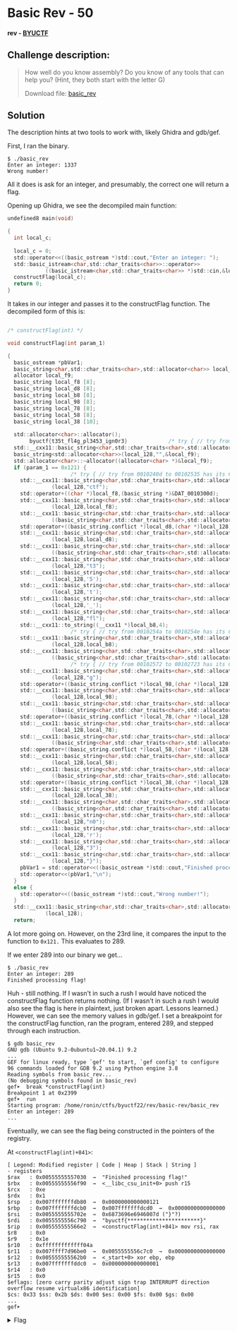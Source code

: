 # Basic Rev - 50
#### rev - [BYUCTF](../main.md)

## Challenge description:
> How well do you know assembly? Do you know of any tools that can help you? (Hint, they both start with the letter G)
> 
> Download file: [basic_rev](../assets/basic_rev)

## Solution
The description hints at two tools to work with, likely Ghidra and gdb/gef.

First, I ran the binary.
```
$ ./basic_rev
Enter an integer: 1337
Wrong number!
```
All it does is ask for an integer, and presumably, the correct one will return a flag.

Opening up Ghidra, we see the decompiled main function:

```c
undefined8 main(void)

{
  int local_c;
  
  local_c = 0;
  std::operator<<((basic_ostream *)std::cout,"Enter an integer: ");
  std::basic_istream<char,std::char_traits<char>>::operator>>
            ((basic_istream<char,std::char_traits<char>> *)std::cin,&local_c);
  constructFlag(local_c);
  return 0;
}
```
It takes in our integer and passes it to the constructFlag function. The decompiled form of this is:
```c

/* constructFlag(int) */

void constructFlag(int param_1)

{
  basic_ostream *pbVar1;
  basic_string<char,std::char_traits<char>,std::allocator<char>> local_128 [47];
  allocator local_f9;
  basic_string local_f8 [8];
  basic_string local_d8 [8];
  basic_string local_b8 [8];
  basic_string local_98 [8];
  basic_string local_78 [8];
  basic_string local_58 [8];
  basic_string local_38 [10];
  
  std::allocator<char>::allocator();
       byuctf{t35t_fl4g_pl3453_ign0r3}             /* try { // try from 001023d5 to 001023d9 has its CatchHandler @ 00102735 */
  std::__cxx11::basic_string<char,std::char_traits<char>,std::allocator<char>>::
  basic_string<std::allocator<char>>(local_128,"",&local_f9);
  std::allocator<char>::~allocator((allocator<char> *)&local_f9);
  if (param_1 == 0x121) {
                    /* try { // try from 0010240d to 00102535 has its CatchHandler @ 00102766 */
    std::__cxx11::basic_string<char,std::char_traits<char>,std::allocator<char>>::operator=
              (local_128,"ctf");
    std::operator+((char *)local_f8,(basic_string *)&DAT_0010300d);
    std::__cxx11::basic_string<char,std::char_traits<char>,std::allocator<char>>::operator=
              (local_128,local_f8);
    std::__cxx11::basic_string<char,std::char_traits<char>,std::allocator<char>>::~basic_string
              ((basic_string<char,std::char_traits<char>,std::allocator<char>> *)local_f8);
    std::operator+((basic_string.conflict *)local_d8,(char *)local_128);
    std::__cxx11::basic_string<char,std::char_traits<char>,std::allocator<char>>::operator=
              (local_128,local_d8);
    std::__cxx11::basic_string<char,std::char_traits<char>,std::allocator<char>>::~basic_string
              ((basic_string<char,std::char_traits<char>,std::allocator<char>> *)local_d8);
    std::__cxx11::basic_string<char,std::char_traits<char>,std::allocator<char>>::operator+=
              (local_128,"t3");
    std::__cxx11::basic_string<char,std::char_traits<char>,std::allocator<char>>::operator+=
              (local_128,'5');
    std::__cxx11::basic_string<char,std::char_traits<char>,std::allocator<char>>::operator+=
              (local_128,'t');
    std::__cxx11::basic_string<char,std::char_traits<char>,std::allocator<char>>::operator+=
              (local_128,'_');
    std::__cxx11::basic_string<char,std::char_traits<char>,std::allocator<char>>::operator+=
              (local_128,"fl");
    std::__cxx11::to_string((__cxx11 *)local_b8,4);
                    /* try { // try from 0010254a to 0010254e has its CatchHandler @ 00102752 */
    std::__cxx11::basic_string<char,std::char_traits<char>,std::allocator<char>>::operator+=
              (local_128,local_b8);
    std::__cxx11::basic_string<char,std::char_traits<char>,std::allocator<char>>::~basic_string
              ((basic_string<char,std::char_traits<char>,std::allocator<char>> *)local_b8);
                    /* try { // try from 00102572 to 00102723 has its CatchHandler @ 00102766 */
    std::__cxx11::basic_string<char,std::char_traits<char>,std::allocator<char>>::operator+=
              (local_128,"g");
    std::operator+((basic_string.conflict *)local_98,(char *)local_128);
    std::__cxx11::basic_string<char,std::char_traits<char>,std::allocator<char>>::operator=
              (local_128,local_98);
    std::__cxx11::basic_string<char,std::char_traits<char>,std::allocator<char>>::~basic_string
              ((basic_string<char,std::char_traits<char>,std::allocator<char>> *)local_98);
    std::operator+((basic_string.conflict *)local_78,(char *)local_128);
    std::__cxx11::basic_string<char,std::char_traits<char>,std::allocator<char>>::operator=
              (local_128,local_78);
    std::__cxx11::basic_string<char,std::char_traits<char>,std::allocator<char>>::~basic_string
              ((basic_string<char,std::char_traits<char>,std::allocator<char>> *)local_78);
    std::operator+((basic_string.conflict *)local_58,(char *)local_128);
    std::__cxx11::basic_string<char,std::char_traits<char>,std::allocator<char>>::operator=
              (local_128,local_58);
    std::__cxx11::basic_string<char,std::char_traits<char>,std::allocator<char>>::~basic_string
              ((basic_string<char,std::char_traits<char>,std::allocator<char>> *)local_58);
    std::operator+((basic_string.conflict *)local_38,(char *)local_128);
    std::__cxx11::basic_string<char,std::char_traits<char>,std::allocator<char>>::operator=
              (local_128,local_38);
    std::__cxx11::basic_string<char,std::char_traits<char>,std::allocator<char>>::~basic_string
              ((basic_string<char,std::char_traits<char>,std::allocator<char>> *)local_38);
    std::__cxx11::basic_string<char,std::char_traits<char>,std::allocator<char>>::operator+=
              (local_128,"n0");
    std::__cxx11::basic_string<char,std::char_traits<char>,std::allocator<char>>::operator+=
              (local_128,'r');
    std::__cxx11::basic_string<char,std::char_traits<char>,std::allocator<char>>::operator+=
              (local_128,"3");
    std::__cxx11::basic_string<char,std::char_traits<char>,std::allocator<char>>::operator+=
              (local_128,"}");
    pbVar1 = std::operator<<((basic_ostream *)std::cout,"Finished processing flag!");
    std::operator<<(pbVar1,"\n");
  }
  else {
    std::operator<<((basic_ostream *)std::cout,"Wrong number!");
  }
  std::__cxx11::basic_string<char,std::char_traits<char>,std::allocator<char>>::~basic_string
            (local_128);
  return;
  ```
A lot more going on. However, on the 23rd line, it compares the input to the function to `0x121.` This evaluates to 289.

If we enter 289 into our binary we get...
```
$ ./basic_rev
Enter an integer: 289
Finished processing flag!
```
Huh - still nothing. If I wasn't in such a rush I would have noticed the constructFlag function returns nothing. (If I wasn't in such a rush I would also see the flag is here in plaintext, just broken apart. Lessons learned.) However, we can see the memory values in gdb/gef. I set a breakpoint for the constructFlag function, ran the program, entered 289, and stepped through each instruction.
```
$ gdb basic_rev
GNU gdb (Ubuntu 9.2-0ubuntu1~20.04.1) 9.2
...
GEF for linux ready, type `gef' to start, `gef config' to configure
96 commands loaded for GDB 9.2 using Python engine 3.8
Reading symbols from basic_rev...
(No debugging symbols found in basic_rev)
gef➤  break *constructFlag(int) 
Breakpoint 1 at 0x2399
gef➤  run
Starting program: /home/ronin/ctfs/byuctf22/rev/basic-rev/basic_rev 
Enter an integer: 289
...
```
Eventually, we can see the flag being constructed in the pointers of the registry.

At `<constructFlag(int)+841>`:
```
[ Legend: Modified register | Code | Heap | Stack | String ]
- registers
$rax   : 0x00555555557030  →  "Finished processing flag!"
$rbx   : 0x00555555556f90  →  <__libc_csu_init+0> push r15
$rcx   : 0xe               
$rdx   : 0x1               
$rsp   : 0x007fffffffdb80  →  0x0000000000000121
$rbp   : 0x007fffffffdcb0  →  0x007fffffffdcd0  →  0x0000000000000000
$rsi   : 0x0055555555702e  →  0x6873696e6946007d ("}"?)
$rdi   : 0x0055555556c790  →  "byuctf{***********************}"
$rip   : 0x005555555566e2  →  <constructFlag(int)+841> mov rsi, rax
$r8    : 0x0               
$r9    : 0x1e              
$r10   : 0xfffffffffffff04a
$r11   : 0x007ffff7d96be0  →  0x0055555556c7c0  →  0x0000000000000000
$r12   : 0x005555555562b0  →  <_start+0> xor ebp, ebp
$r13   : 0x007fffffffddc0  →  0x0000000000000001
$r14   : 0x0               
$r15   : 0x0               
$eflags: [zero carry parity adjust sign trap INTERRUPT direction overflow resume virtualx86 identification]
$cs: 0x33 $ss: 0x2b $ds: 0x00 $es: 0x00 $fs: 0x00 $gs: 0x00 
...
gef➤
```

<details> 
    <summary>Flag</summary>
byuctf{t35t_fl4g_pl3453_ign0r3}
</details>